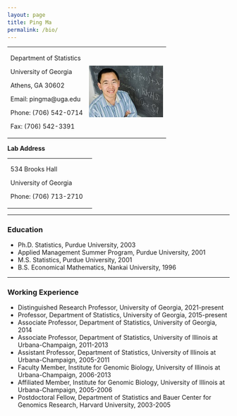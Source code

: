 ```yaml
---
layout: page
title: Ping Ma
permalink: /bio/
---
```


<!-- <img align="right" src="public/images/pingma.jpg"></img> -->

<div align="left">
<table rules="none">
<tr>
<td>
<p>Department of Statistics</p>
<p>University of Georgia</p>
<p>Athens, GA 30602</p>
<p>Email: pingma@uga.edu</p>
<p>Phone: (706) 542-0714</p>
<p>Fax: (706) 542-3391</p>
</td>
<td>
<img src="public/images/pingma.jpg" alt="name"/>
</td>
</tr>
</table>    
</div>

<!-- Department of Statistics

University of Georgia

Athens, GA 30602

Email: pingma@uga.edu

Phone: (706) 542-0714

Fax: (706) 542-3391 -->

**Lab Address**

<div align="left">
<table rules="none">
<tr>
<td>
<p>534 Brooks Hall</p>
<p>University of Georgia</p>
<p>Phone: (706) 713-2710</p>
</td>
<td>
</td>
</tr>
</table>    
</div>


* * *

### **Education**

- Ph.D. Statistics, Purdue University, 2003
- Applied Management Summer Program, Purdue University, 2001
- M.S. Statistics, Purdue University, 2001
- B.S. Economical Mathematics, Nankai University, 1996

* * *

### **Working Experience**

- Distinguished Research Professor, University of Georgia, 2021-present
- Professor, Department of Statistics, University of Georgia, 2015-present
- Associate Professor, Department of Statistics, University of Georgia, 2014
- Associate Professor, Department of Statistics, University of Illinois at Urbana-Champaign, 2011-2013
- Assistant Professor, Department of Statistics, University of Illinois at Urbana-Champaign, 2005-2011
- Faculty Member, Institute for Genomic Biology, University of Illinois at Urbana-Champaign, 2006-2013
- Affiliated Member, Institute for Genomic Biology, University of Illinois at Urbana-Champaign, 2005-2006
- Postdoctoral Fellow, Department of Statistics and Bauer Center for Genomics Research, Harvard University, 2003-2005
